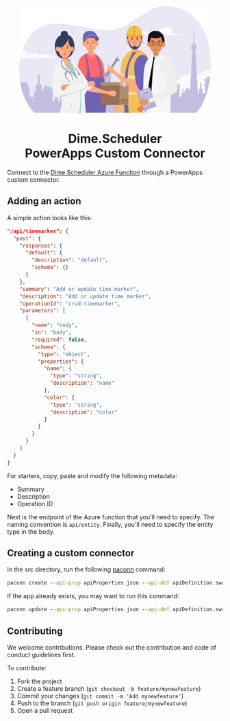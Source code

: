 <p align="center">
    <img src="assets/connector.svg?raw=true" height=250>
</p>

</p>
<h1 align="center">Dime.Scheduler <br /> PowerApps Custom Connector</h1>

Connect to the [Dime.Scheduler Azure Function](https://github.com/dime-scheduler/azurefunctions) through a PowerApps custom connector.

## Adding an action

A simple action looks like this:

```json
"/api/timemarker": {
  "post": {
    "responses": {
      "default": {
        "description": "default",
        "schema": {}
      }
    },
    "summary": "Add or update time marker",
    "description": "Add or update time marker",
    "operationId": "crud-timemarker",
    "parameters": [
      {
        "name": "body",
        "in": "body",
        "required": false,
        "schema": {
          "type": "object",
          "properties": {
            "name": {
              "type": "string",
              "description": "name"
            },
            "color": {
              "type": "string",
              "description": "color"
            }
          }
        }
      }
    ]
  }
}
```

For starters, copy, paste and modify the following metadata:
- Summary
- Description
- Operation ID

Next is the endpoint of the Azure function that you'll need to specify. The naming convention is `api/entity`.
Finally, you'll need to specify the entity type in the body.

## Creating a custom connector

In the src directory, run the following [paconn](https://docs.microsoft.com/en-us/connectors/custom-connectors/paconn-cli) command:

```cmd
paconn create --api-prop apiProperties.json --api-def apiDefinition.swagger.json --icon icon.png
```

If the app already exists, you may want to run this command:

```cmd
paconn update --api-prop apiProperties.json --api-def apiDefinition.swagger.json
```

## Contributing

We welcome contributions. Please check out the contribution and code of conduct guidelines first.

To contribute:

1. Fork the project
2. Create a feature branch (`git checkout -b feature/mynewfeature`)
3. Commit your changes (`git commit -m 'Add mynewfeature'`)
4. Push to the branch (`git push origin feature/mynewfeature`)
5. Open a pull request
